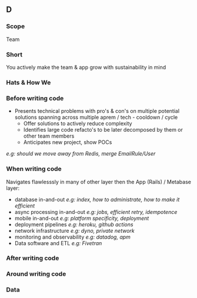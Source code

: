 ## D
### Scope

Team

### Short

You actively make the team & app grow with sustainability in mind

### Hats & How We

### Before writing code

- Presents technical problems with pro's & con's on multiple potential solutions spanning across multiple aprem / tech - cooldown / cycle 
  - Offer solutions to actively reduce complexity
  - Identifies large code refacto's to be later decomposed by them or other team members 
  - Anticipates new project, show POCs

_e.g: should we move away from Redis, merge EmailRule/User_

  
### When writing code

Navigates flawlesssly in many of other layer then the App (Rails) / Metabase layer:
  - database in-and-out _e.g: index, how to administrate, how to make it efficient_
  - async processing in-and-out _e.g: jobs, efficient retry, idempotence_
  - mobile in-and-out _e.g: platform specificity, deployment_
  - deployment pipelines _e.g: heroku, github actions_
  - network infrastructure _e.g: dyno, private network_
  - monitoring and observability _e.g: datadog, apm_
  - Data software and ETL _e.g: Fivetran_

### After writing code


### Around writing code

### Data
